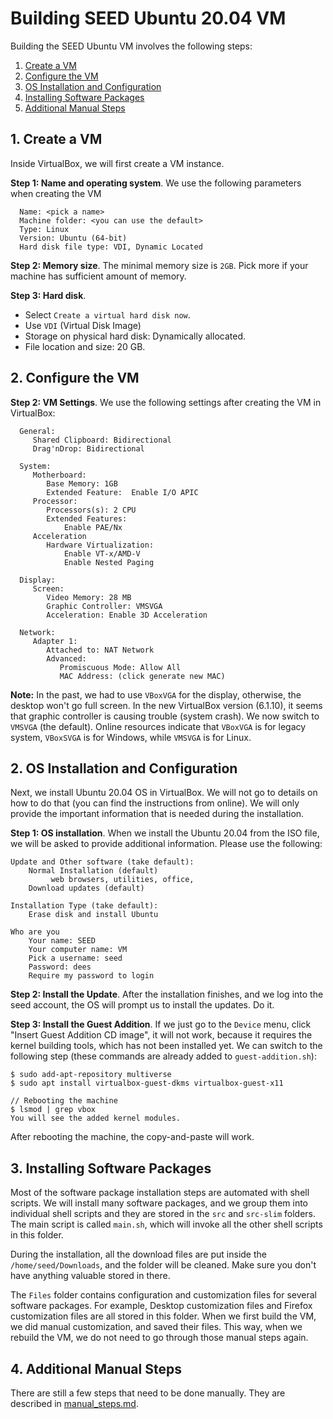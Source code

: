 #  Building SEED Ubuntu 20.04 VM


Building the SEED Ubuntu VM involves the following steps:

1. [Create a VM](#1_-create-a-vm)
1. [Configure the VM](#2_-configure-the-vm)
1. [OS Installation and Configuration](#3_-os-installation-and-configuration)
1. [Installing Software Packages](#4_-installing-software-packages)
1. [Additional Manual Steps](#5_-additional-manual-steps)


## 1. Create a VM 

Inside VirtualBox, we will first create a VM instance. 

**Step 1: Name and operating system**. We use the following 
parameters when creating the VM
```
  Name: <pick a name>
  Machine folder: <you can use the default>  
  Type: Linux
  Version: Ubuntu (64-bit)
  Hard disk file type: VDI, Dynamic Located
```

**Step 2: Memory size**. The minimal memory size is `2GB`. 
Pick more if your machine has sufficient amount of memory.

**Step 3: Hard disk**. 
- Select `Create a virtual hard disk now`. 
- Use `VDI` (Virtual Disk Image)
- Storage on physical hard disk: Dynamically allocated.
- File location and size: 20 GB.


## 2. Configure the VM 

**Step 2: VM Settings**.
We use the following settings after creating the VM in 
VirtualBox:

```
  General:
     Shared Clipboard: Bidirectional
     Drag'nDrop: Bidirectional

  System:
     Motherboard:
        Base Memory: 1GB
        Extended Feature:  Enable I/O APIC
     Processor:
        Processors(s): 2 CPU
        Extended Features:
            Enable PAE/Nx
     Acceleration
        Hardware Virtualization:
            Enable VT-x/AMD-V
            Enable Nested Paging

  Display:
     Screen:
        Video Memory: 28 MB
        Graphic Controller: VMSVGA
        Acceleration: Enable 3D Acceleration

  Network:
     Adapter 1:
        Attached to: NAT Network
        Advanced:
           Promiscuous Mode: Allow All
           MAC Address: (click generate new MAC)
```

**Note:** In the past, we had to use `VBoxVGA` for the display, otherwise,
the desktop won't go full screen. In the new VirtualBox version (6.1.10),
it seems that graphic controller is causing trouble (system crash). 
We now switch to `VMSVGA` (the default). 
Online resources indicate that `VBoxVGA` is for legacy system,
`VBoxSVGA` is for Windows, while `VMSVGA` is for Linux. 


## 2. OS Installation and Configuration

Next, we install Ubuntu 20.04 OS in VirtualBox. We will 
not go to details on how to do that (you can find the 
instructions from online). We will only provide 
the important information that is needed during the 
installation.

**Step 1: OS installation**. 
When we install the Ubuntu 20.04 from the ISO file, 
we will be asked to provide additional information. 
Please use the following:

```
Update and Other software (take default):
    Normal Installation (default)
         web browsers, utilities, office,
    Download updates (default)

Installation Type (take default):
    Erase disk and install Ubuntu

Who are you
    Your name: SEED
    Your computer name: VM
    Pick a username: seed
    Password: dees
    Require my password to login
```

**Step 2: Install the Update**.
After the installation finishes, and we 
log into the seed account, the OS will prompt us to 
install the updates. Do it.

**Step 3: Install the Guest Addition**.
If we just go to the `Device` menu, click "Insert Guest Addition CD image",
it will not work, because it requires the kernel building tools, which
has not been installed yet. We can switch to the following step (these 
commands are already added to `guest-addition.sh`):

```
$ sudo add-apt-repository multiverse
$ sudo apt install virtualbox-guest-dkms virtualbox-guest-x11

// Rebooting the machine
$ lsmod | grep vbox
You will see the added kernel modules.
```

After rebooting the machine, the copy-and-paste will work. 


## 3. Installing Software Packages 

Most of the software package installation steps are automated with shell
scripts. We will install many software packages, and we group them
into individual shell scripts and they are stored 
in the `src` and `src-slim` folders. The main script is called `main.sh`, 
which will invoke all the other shell scripts in this folder. 

During the installation, all the download files are put inside the 
`/home/seed/Downloads`, and the folder will be cleaned. 
Make sure you don't have anything valuable stored in there.

The `Files` folder contains configuration and customization
files for several software packages. For example,
Desktop customization files and Firefox customization
files are all stored in this folder. When we first 
build the VM, we did manual customization, and saved 
their files. This way, when we rebuild the VM, we 
do not need to go through those manual steps again. 

## 4. Additional Manual Steps 

There are still a few steps that need to be done manually. They 
are described in [manual_steps.md](./doc/manual_steps.md).
